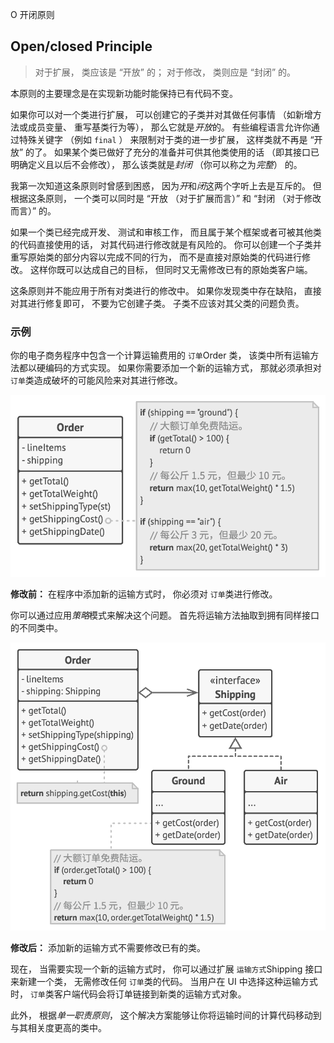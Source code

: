O 开闭原则

## Open/closed Prin­ci­ple

> 对于扩展，  类应该是  “开放”  的；  对于修改，  类则应是  “封闭”  的。

本原则的主要理念是在实现新功能时能保持已有代码不变。

如果你可以对一个类进行扩展，  可以创建它的子类并对其做任何事情  （如新增方法或成员变量、  重写基类行为等），  那么它就是*开放*的。  有些编程语言允许你通过特殊关键字  （例如  `final` ）  来限制对于类的进一步扩展，  这样类就不再是  “开放”  的了。  如果某个类已做好了充分的准备并可供其他类使用的话  （即其接口已明确定义且以后不会修改），  那么该类就是*封闭*  （你可以称之为*完整*）  的。

我第一次知道这条原则时曾感到困惑，  因为*开*和*闭*这两个字听上去是互斥的。  但根据这条原则，  一个类可以同时是  “开放  （对于扩展而言）”  和  “封闭  （对于修改而言）”  的。

如果一个类已经完成开发、  测试和审核工作，  而且属于某个框架或者可被其他类的代码直接使用的话，  对其代码进行修改就是有风险的。  你可以创建一个子类并重写原始类的部分内容以完成不同的行为，  而不是直接对原始类的代码进行修改。  这样你既可以达成自己的目标，  但同时又无需修改已有的原始类客户端。

这条原则并不能应用于所有对类进行的修改中。  如果你发现类中存在缺陷，  直接对其进行修复即可，  不要为它创建子类。  子类不应该对其父类的问题负责。

### 示例

你的电子商务程序中包含一个计算运输费用的  `订单`Order 类，  该类中所有运输方法都以硬编码的方式实现。  如果你需要添加一个新的运输方式，  那就必须承担对  `订单`类造成破坏的可能风险来对其进行修改。

![违反开闭原则](img/ocp-before-zh.png)

**修改前：** 在程序中添加新的运输方式时，  你必须对  `订单`类进行修改。

你可以通过应用*策略*模式来解决这个问题。  首先将运输方法抽取到拥有同样接口的不同类中。

![开闭原则实践](img/ocp-after-zh.png)

**修改后：** 添加新的运输方式不需要修改已有的类。

现在，  当需要实现一个新的运输方式时，  你可以通过扩展  `运输方式`Ship­ping 接口来新建一个类，  无需修改任何  `订单`类的代码。  当用户在 UI 中选择这种运输方式时，  ​  `订单`类客户端代码会将订单链接到新类的运输方式对象。

此外，  根据*单一职责原则*，  这个解决方案能够让你将运输时间的计算代码移动到与其相关度更高的类中。